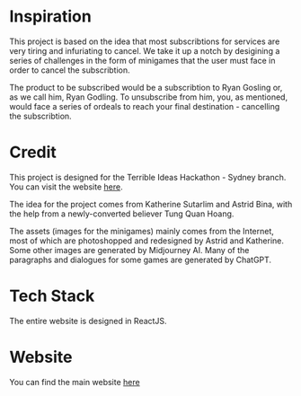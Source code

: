 # Inspiration
This project is based on the idea that most subscribtions for services are very tiring and infuriating to cancel. We take it up a notch by desigining a series of challenges in the form of minigames that the user must face in order to cancel the subscribtion.

The product to be subscribed would be a subscribtion to Ryan Gosling or, as we call him, Ryan Godling. To unsubscribe from him, you, as mentioned, would face a series of ordeals to reach your final destination - cancelling the subscribtion.

# Credit
This project is designed for the Terrible Ideas Hackathon - Sydney branch. You can visit the website [here](https://terriblehack.com/events/syd/).

The idea for the project comes from Katherine Sutarlim and Astrid Bina, with the help from a newly-converted believer Tung Quan Hoang.

The assets (images for the minigames) mainly comes from the Internet, most of which are photoshopped and redesigned by Astrid and Katherine. Some other images are generated by Midjourney AI. Many of the paragraphs and dialogues for some games are generated by ChatGPT.

# Tech Stack
The entire website is designed in ReactJS.

# Website
You can find the main website [here](https://katherinesutarlim.github.io/ryangodling/)

